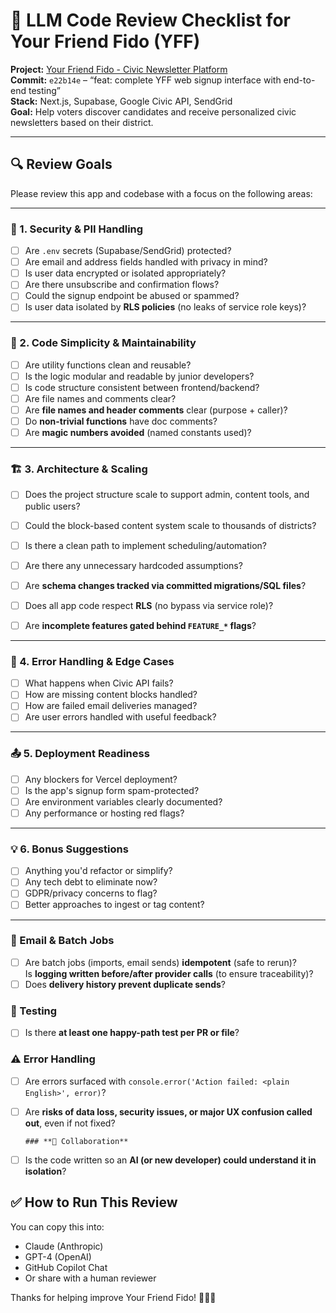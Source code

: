 # 🤖 LLM Code Review Checklist for Your Friend Fido (YFF)

**Project:** [Your Friend Fido \- Civic Newsletter Platform](https://github.com/kevinjmireles/Fido-email-router)  
**Commit:** `e22b14e` – “feat: complete YFF web signup interface with end-to-end testing”  
**Stack:** Next.js, Supabase, Google Civic API, SendGrid  
**Goal:** Help voters discover candidates and receive personalized civic newsletters based on their district.

---

## 🔍 Review Goals

Please review this app and codebase with a focus on the following areas:

---

### 🔐 1\. Security & PII Handling

- [ ] Are `.env` secrets (Supabase/SendGrid) protected?  
- [ ] Are email and address fields handled with privacy in mind?  
- [ ] Is user data encrypted or isolated appropriately?  
- [ ] Are there unsubscribe and confirmation flows?  
- [ ] Could the signup endpoint be abused or spammed?  
- [ ] Is user data isolated by **RLS policies** (no leaks of service role keys)?

---

### 🧼 2\. Code Simplicity & Maintainability

- [ ] Are utility functions clean and reusable?  
- [ ] Is the logic modular and readable by junior developers?  
- [ ] Is code structure consistent between frontend/backend?  
- [ ] Are file names and comments clear?  
- [ ] ​​Are **file names and header comments** clear (purpose \+ caller)?  
- [ ] Do **non-trivial functions** have doc comments?  
- [ ] Are **magic numbers avoided** (named constants used)?

---

### 🏗️ 3\. Architecture & Scaling

- [ ] Does the project structure scale to support admin, content tools, and public users?  
- [ ] Could the block-based content system scale to thousands of districts?  
- [ ] Is there a clean path to implement scheduling/automation?  
- [ ] Are there any unnecessary hardcoded assumptions?  
- [ ] Are **schema changes tracked via committed migrations/SQL files**?  
- [ ] Does all app code respect **RLS** (no bypass via service role)?  
- [ ] Are **incomplete features gated behind `FEATURE_*` flags**?  
      

---

### 🚨 4\. Error Handling & Edge Cases

- [ ] What happens when Civic API fails?  
- [ ] How are missing content blocks handled?  
- [ ] How are failed email deliveries managed?  
- [ ] Are user errors handled with useful feedback?

---

### 📤 5\. Deployment Readiness

- [ ] Any blockers for Vercel deployment?  
- [ ] Is the app's signup form spam-protected?  
- [ ] Are environment variables clearly documented?  
- [ ] Any performance or hosting red flags?

---

### 💡 6\. Bonus Suggestions

- [ ] Anything you'd refactor or simplify?  
- [ ] Any tech debt to eliminate now?  
- [ ] GDPR/privacy concerns to flag?  
- [ ] Better approaches to ingest or tag content?

---

### **📨 Email & Batch Jobs**

- [ ] Are batch jobs (imports, email sends) **idempotent** (safe to rerun)?  
      Is **logging written before/after provider calls** (to ensure traceability)?  
- [ ] Does **delivery history prevent duplicate sends**?

### **🧪 Testing**

- [ ] Is there **at least one happy-path test per PR or file**?

### **⚠️ Error Handling**

- [ ] Are errors surfaced with `console.error('Action failed: <plain English>', error)`?  
- [ ] Are **risks of data loss, security issues, or major UX confusion called out**, even if not fixed?

      ### **🤝 Collaboration**

- [ ] Is the code written so an **AI (or new developer) could understand it in isolation**?

## ✅ How to Run This Review

You can copy this into:

- Claude (Anthropic)  
- GPT-4 (OpenAI)  
- GitHub Copilot Chat  
- Or share with a human reviewer

Thanks for helping improve Your Friend Fido\! 🐾🇺🇸  
